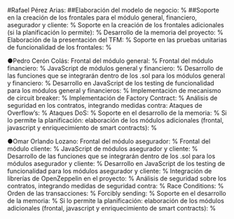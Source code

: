 #Rafael Pérez Arias:
	##Elaboración del modelo de negocio: %
	##Soporte en la creación de los frontales para el módulo general, financiero, asegurador y cliente: %
	Soporte en la creación de los frontales adicionales (si la planificación lo permite): %
	Desarrollo de la memoria del proyecto: %
 	Elaboración de la presentación del TFM: %
	Soporte en las pruebas unitarias de funcionalidad de los frontales: %

●Pedro Cerón Colás:
	Frontal del módulo general: %
	Frontal del módulo financiero: %
	JavaScript de módulos general y financiero: %
	Desarrollo de las funciones que se integrarán dentro de los .sol para los módulos general y financiero: %
	Desarrollo en JavaScript de los testing de funcionalidad para los módulos general y financieros: %
	Implementación de mecanismo de circuit breaker: %
	Implementación de Factory Contract: %
	Análisis de seguridad en los contratos, integrando medidas contra:
		Ataques de Overflow’s: %
		Ataques DoS: %
		Soporte en el desarrollo de la memoria: %
		Si lo permite la planificación: elaboración de los módulos adicionales (frontal, javascript y enriquecimiento de smart contracts): %

●Omar Orlando Lozano: 
	Frontal del módulo asegurador: %
	Frontal del módulo cliente: %
	JavaScript de módulos asegurador y cliente: %
	Desarrollo de las funciones que se integrarán dentro de los .sol para los módulos asegurador y cliente: %
	Desarrollo en JavaScript de los testing de funcionalidad para los módulos asegurador y cliente: %
	Integración de librerías de OpenZeppelin en el proyecto: %
	Análisis de seguridad  sobre los contratos, integrando medidas de seguridad contra: %
		Race Conditions: %
    		Orden de las transacciones: %
    		Forcibly sending: %
  	Soporte en el desarrollo de la memoria: %
  	Si lo permite la planificación: elaboración de los módulos adicionales (frontal, javascript y enriquecimiento de smart contracts): %
